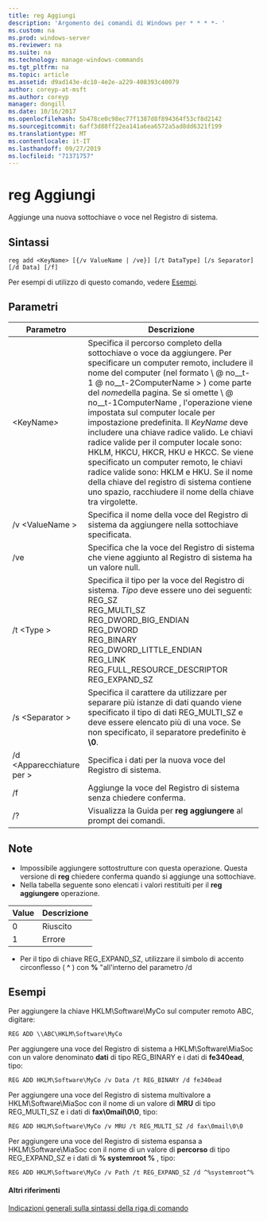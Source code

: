 ```yaml
---
title: reg Aggiungi
description: 'Argomento dei comandi di Windows per * * * *- '
ms.custom: na
ms.prod: windows-server
ms.reviewer: na
ms.suite: na
ms.technology: manage-windows-commands
ms.tgt_pltfrm: na
ms.topic: article
ms.assetid: d9ad143e-dc10-4e2e-a229-408393c40079
author: coreyp-at-msft
ms.author: coreyp
manager: dongill
ms.date: 10/16/2017
ms.openlocfilehash: 5b478ce0c98ec77f1387d8f894364f53cf8d2142
ms.sourcegitcommit: 6aff3d88ff22ea141a6ea6572a5ad8dd6321f199
ms.translationtype: MT
ms.contentlocale: it-IT
ms.lasthandoff: 09/27/2019
ms.locfileid: "71371757"
---
```

# <a name="reg-add"></a>reg Aggiungi


Aggiunge una nuova sottochiave o voce nel Registro di sistema.

## <a name="syntax"></a>Sintassi

```
reg add <KeyName> [{/v ValueName | /ve}] [/t DataType] [/s Separator] [/d Data] [/f]
```
Per esempi di utilizzo di questo comando, vedere [Esempi](#BKMK_examples).

## <a name="parameters"></a>Parametri

|      Parametro      |                                                                                                                                                                                                                                                                   Descrizione                                                                                                                                                                                                                                                                   |
|---------------------|-------------------------------------------------------------------------------------------------------------------------------------------------------------------------------------------------------------------------------------------------------------------------------------------------------------------------------------------------------------------------------------------------------------------------------------------------------------------------------------------------------------------------------------------------|
| \<KeyName<em>></em> | Specifica il percorso completo della sottochiave o voce da aggiungere. Per specificare un computer remoto, includere il nome del computer (nel formato \\ @ no__t-1 @ no__t-2ComputerName > \) come parte del *nome*della pagina. Se si omette \\ @ no__t-1ComputerName \, l'operazione viene impostata sul computer locale per impostazione predefinita. Il *KeyName* deve includere una chiave radice valido. Le chiavi radice valide per il computer locale sono: HKLM, HKCU, HKCR, HKU e HKCC. Se viene specificato un computer remoto, le chiavi radice valide sono: HKLM e HKU. Se il nome della chiave del registro di sistema contiene uno spazio, racchiudere il nome della chiave tra virgolette. |
|   /v \<ValueName >   |                                                                                                                                                                                                                                Specifica il nome della voce del Registro di sistema da aggiungere nella sottochiave specificata.                                                                                                                                                                                                                                 |
|         /ve         |                                                                                                                                                                                                                                Specifica che la voce del Registro di sistema che viene aggiunto al Registro di sistema ha un valore null.                                                                                                                                                                                                                                |
|     /t \<Type >      |                                                                                                                                          Specifica il tipo per la voce del Registro di sistema. *Tipo* deve essere uno dei seguenti:</br>REG_SZ</br>REG_MULTI_SZ</br>REG_DWORD_BIG_ENDIAN</br>REG_DWORD</br>REG_BINARY</br>REG_DWORD_LITTLE_ENDIAN</br>REG_LINK</br>REG_FULL_RESOURCE_DESCRIPTOR</br>REG_EXPAND_SZ                                                                                                                                          |
|   /s \<Separator >   |                                                                                                                                                              Specifica il carattere da utilizzare per separare più istanze di dati quando viene specificato il tipo di dati REG_MULTI_SZ e deve essere elencato più di una voce. Se non specificato, il separatore predefinito è **\0**.                                                                                                                                                              |
|     /d \<Apparecchiature per >      |                                                                                                                                                                                                                                                 Specifica i dati per la nuova voce del Registro di sistema.                                                                                                                                                                                                                                                  |
|         /f          |                                                                                                                                                                                                                                           Aggiunge la voce del Registro di sistema senza chiedere conferma.                                                                                                                                                                                                                                           |
|         /?          |                                                                                                                                                                                                                                              Visualizza la Guida per **reg aggiungere** al prompt dei comandi.                                                                                                                                                                                                                                               |

## <a name="remarks"></a>Note

-   Impossibile aggiungere sottostrutture con questa operazione. Questa versione di **reg** chiedere conferma quando si aggiunge una sottochiave.
-   Nella tabella seguente sono elencati i valori restituiti per il **reg aggiungere** operazione.

| Value | Descrizione |
|-------|-------------|
|   0   |   Riuscito   |
|   1   |   Errore   |

-   Per il tipo di chiave REG_EXPAND_SZ, utilizzare il simbolo di accento circonflesso ( **^** ) con **%** "all'interno del parametro /d

## <a name="BKMK_examples"></a>Esempi

Per aggiungere la chiave HKLM\Software\MyCo sul computer remoto ABC, digitare:
```
REG ADD \\ABC\HKLM\Software\MyCo
```
Per aggiungere una voce del Registro di sistema a HKLM\Software\MiaSoc con un valore denominato **dati** di tipo REG_BINARY e i dati di **fe340ead**, tipo:
```
REG ADD HKLM\Software\MyCo /v Data /t REG_BINARY /d fe340ead
```
Per aggiungere una voce del Registro di sistema multivalore a HKLM\Software\MiaSoc con il nome di un valore di **MRU** di tipo REG_MULTI_SZ e i dati di **fax\0mail\0\0**, tipo:
```
REG ADD HKLM\Software\MyCo /v MRU /t REG_MULTI_SZ /d fax\0mail\0\0
```
Per aggiungere una voce del Registro di sistema espansa a HKLM\Software\MiaSoc con il nome di un valore di **percorso** di tipo REG_EXPAND_SZ e i dati di **% systemroot %** , tipo:
```
REG ADD HKLM\Software\MyCo /v Path /t REG_EXPAND_SZ /d ^%systemroot^%
```

#### <a name="additional-references"></a>Altri riferimenti

[Indicazioni generali sulla sintassi della riga di comando](command-line-syntax-key.md)
